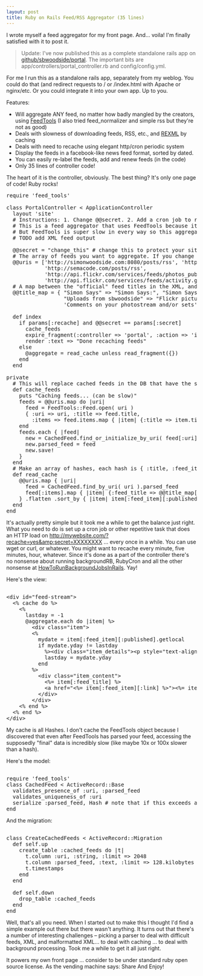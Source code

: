 ```yaml
---
layout: post
title: Ruby on Rails Feed/RSS Aggregator (35 lines)
---
```



I wrote myself a feed aggregator for my front page. And... voila! I'm finally satisfied with it to post it.

<blockquote>

Update: I've now published this as a complete standalone rails app on <a href="http://github.com/sbwoodside/portal">github/sbwoodside/portal</a>. The important bits are app/controllers/portal_controller.rb and config/config.yml.

</blockquote>

For me I run this as a standalone rails app, separately from my weblog. You could do that (and redirect requests to / or /index.html with Apache or nginx/etc. Or you could integrate it into your own app. Up to you.

Features:

<ul><li>Will aggregate ANY feed, no matter how badly mangled by the creators, using <a href="http://rubyforge.org/projects/feedtools/">FeedTools</a> (I also tried feed_normalizer and simple rss but they're not as good)</li><li>Deals with slowness of downloading feeds, RSS, etc., and <a href="http://www.germane-software.com/software/rexml/">REXML</a> by caching</li><li>Deals with need to recache using elegant http/cron periodic system</li><li>Display the feeds in a facebook-like news feed format, sorted by dated.</li><li>You can easily re-label the feeds, add and renew feeds (in the code)</li><li>Only 35 lines of controller code!</li></ul>

The heart of it is the controller, obviously. The best thing? It's only one page of code! Ruby rocks!

<pre>require 'feed_tools'<br /><br />class PortalController &lt; ApplicationController<br />  layout 'site'<br />  # Instructions: 1. Change @@secret. 2. Add a cron job to regularly call /?recache=yes&amp;secret=XXXXXXX<br />  # This is a feed aggregator that uses FeedTools because it handles practically any feed.<br />  # But FeedTools is super slow in every way so this aggregator stops using it as soon as possible.<br />  # TODO add XML feed output<br />  <br />  @@secret = "change_this" # change this to protect your site from DoS attack<br />  # The array of feeds you want to aggregate. If you change this then manually delete the whole cache.<br />  @@uris = ['http://simonwoodside.com:8080/posts/rss', 'http://simonwoodside.com/comments/rss',<br />            'http://semacode.com/posts/rss',<br />            'http://api.flickr.com/services/feeds/photos_public.gne?id=20938094@N00&amp;lang=en-us&amp;format=rss_200',<br />            'http://api.flickr.com/services/feeds/activity.gne?user_id=20938094@N00']<br />  # A map between the "official" feed titles in the XML, and the titles you want to show when rendered.<br />  @@title_map = { "Simon Says" =&gt; "Simon Says:", "Simon Says: Comments" =&gt; "Simon Says comment:",<br />                  "Uploads from sbwoodside" =&gt; "Flickr picture:", "Semacode" =&gt; "Semacode blog post:",<br />                  'Comments on your photostream and/or sets' =&gt; 'Flickr comment:' }<br />  <br />  def index<br />    if params[:recache] and @@secret == params[:secret]<br />      cache_feeds<br />      expire_fragment(:controller =&gt; 'portal', :action =&gt; 'index') # next load of index will re-fragment cache<br />      render :text =&gt; "Done recaching feeds"<br />    else<br />      @aggregate = read_cache unless read_fragment({})<br />    end<br />  end<br />  <br />private<br />  # This will replace cached feeds in the DB that have the same URI. Be careful not to tie up the DB connection.<br />  def cache_feeds<br />    puts "Caching feeds... (can be slow)"<br />    feeds = @@uris.map do |uri|<br />      feed = FeedTools::Feed.open( uri )<br />      { :uri =&gt; uri, :title =&gt; feed.title, <br />        :items =&gt; feed.items.map { |item| {:title =&gt; item.title, :published =&gt; item.published, :link =&gt; item.link} } }<br />    end<br />    feeds.each { |feed|<br />      new = CachedFeed.find_or_initialize_by_uri( feed[:uri] )<br />      new.parsed_feed = feed<br />      new.save!<br />    }<br />  end<br />  # Make an array of hashes, each hash is { :title, :feed_item }<br />  def read_cache<br />    @@uris.map { |uri|<br />      feed = CachedFeed.find_by_uri( uri ).parsed_feed<br />      feed[:items].map { |item| {:feed_title =&gt; @@title_map[feed[:title]] || feed[:title], :feed_item =&gt; item} }<br />    } .flatten .sort_by { |item| item[:feed_item][:published] } .reverse<br />  end<br />end</pre>

It's actually pretty simple but it took me a while to get the balance just right. What you need to do is set up a cron job or other repetitive task that does an HTTP load on http://mywebsite.com/?recache=yes&amp;secret=XXXXXXXX ... every once in a while. You can use wget or curl, or whatever. You might want to recache every minute, five minutes, hour, whatever. Since it's done as a part of the controller there's no nonsense about running backgroundRB, RubyCron and all the other nonsense at <a href="http://wiki.rubyonrails.org/rails/pages/HowToRunBackgroundJobsInRails">HowToRunBackgroundJobsInRails</a>. Yay!

Here's the view:

<pre><br />&lt;div id="feed-stream"&gt;<br />  &lt;% cache do %&gt;<br />    &lt;%<br />      lastday = -1<br />      @aggregate.each do |item| %&gt;<br />        &lt;div class="item"&gt;<br />        &lt;%<br />          mydate = item[:feed_item][:published].getlocal<br />          if mydate.yday != lastday<br />            %&gt;&lt;div class="item_details"&gt;&lt;p style="text-align:right"&gt;&lt;%= mydate.strftime('%A, %B %e') %&gt;&lt;/p&gt;&lt;/div&gt;&lt;%<br />            lastday = mydate.yday<br />          end<br />        %&gt;<br />          &lt;div class="item_content"&gt;<br />            &lt;%= item[:feed_title] %&gt;<br />            &lt;a href="&lt;%= item[:feed_item][:link] %&gt;"&gt;&lt;%= item[:feed_item][:title] %&gt;&lt;/a&gt;<br />          &lt;/div&gt;<br />        &lt;/div&gt;<br />    &lt;% end %&gt;<br />  &lt;% end %&gt;<br />&lt;/div&gt;</pre>

My cache is all Hashes. I don't cache the FeedTools object because I discovered that even after FeedTools has parsed your feed, accessing the supposedly "final" data is incredibly slow (like maybe 10x or 100x slower than a hash).

Here's the model:

<pre><br />require 'feed_tools'<br />class CachedFeed &lt; ActiveRecord::Base<br />  validates_presence_of :uri, :parsed_feed<br />  validates_uniqueness_of :uri<br />  serialize :parsed_feed, Hash # note that if this exceeds a certain KB size, it will likely fail (thinking it's a String)<br />end</pre>

And the migration:

<pre><br />class CreateCachedFeeds &lt; ActiveRecord::Migration<br />  def self.up<br />    create_table :cached_feeds do |t|<br />      t.column :uri, :string, :limit =&gt; 2048<br />      t.column :parsed_feed, :text, :limit =&gt; 128.kilobytes # use for serialized object<br />      t.timestamps<br />    end<br />  end<br /><br />  def self.down<br />    drop_table :cached_feeds<br />  end<br />end</pre>

Well, that's all you need. When I started out to make this I thought I'd find a simple example out there but there wasn't anything. It turns out that there's a number of interesting challenges – picking a parser to deal with difficult feeds, XML, and malformatted XML... to deal with caching ... to deal with background processing. Took me a while to get it all just right.

It powers my own front page ... consider to be under standard ruby open source license. As the vending machine says: Share And Enjoy!
